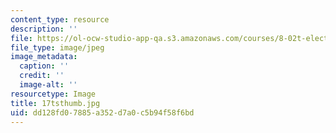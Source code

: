 ```yaml
---
content_type: resource
description: ''
file: https://ol-ocw-studio-app-qa.s3.amazonaws.com/courses/8-02t-electricity-and-magnetism-spring-2005/dd128fd07885a352d7a0c5b94f58f6bd_17tsthumb.jpg
file_type: image/jpeg
image_metadata:
  caption: ''
  credit: ''
  image-alt: ''
resourcetype: Image
title: 17tsthumb.jpg
uid: dd128fd0-7885-a352-d7a0-c5b94f58f6bd
---
```

